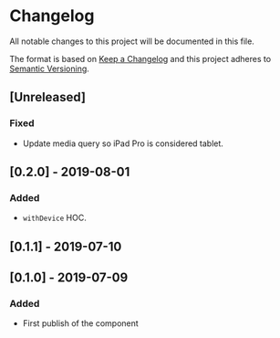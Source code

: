 # Changelog

All notable changes to this project will be documented in this file.

The format is based on [Keep a Changelog](http://keepachangelog.com/en/1.0.0/)
and this project adheres to [Semantic Versioning](http://semver.org/spec/v2.0.0.html).

## [Unreleased]
### Fixed
- Update media query so iPad Pro is considered tablet.

## [0.2.0] - 2019-08-01

### Added

- `withDevice` HOC.

## [0.1.1] - 2019-07-10

## [0.1.0] - 2019-07-09

### Added

- First publish of the component
